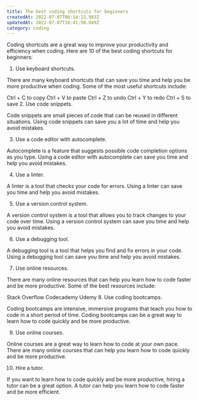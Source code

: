 ```yaml
---
title: The best coding shortcuts for beginners
createdAt: 2022-07-07T06:14:13.983Z
updatedAt: 2022-07-07T16:41:50.049Z
category: coding
---
```


Coding shortcuts are a great way to improve your productivity and efficiency when coding. Here are 10 of the best coding shortcuts for beginners:

1. Use keyboard shortcuts.

There are many keyboard shortcuts that can save you time and help you be more productive when coding. Some of the most useful shortcuts include:

Ctrl + C to copy
Ctrl + V to paste
Ctrl + Z to undo
Ctrl + Y to redo
Ctrl + S to save
2. Use code snippets.

Code snippets are small pieces of code that can be reused in different situations. Using code snippets can save you a lot of time and help you avoid mistakes.

3. Use a code editor with autocomplete.

Autocomplete is a feature that suggests possible code completion options as you type. Using a code editor with autocomplete can save you time and help you avoid mistakes.

4. Use a linter.

A linter is a tool that checks your code for errors. Using a linter can save you time and help you avoid mistakes.

5. Use a version control system.

A version control system is a tool that allows you to track changes to your code over time. Using a version control system can save you time and help you avoid mistakes.

6. Use a debugging tool.

A debugging tool is a tool that helps you find and fix errors in your code. Using a debugging tool can save you time and help you avoid mistakes.

7. Use online resources.

There are many online resources that can help you learn how to code faster and be more productive. Some of the best resources include:

Stack Overflow
Codecademy
Udemy
8. Use coding bootcamps.

Coding bootcamps are intensive, immersive programs that teach you how to code in a short period of time. Coding bootcamps can be a great way to learn how to code quickly and be more productive.

9. Use online courses.

Online courses are a great way to learn how to code at your own pace. There are many online courses that can help you learn how to code quickly and be more productive.

10. Hire a tutor.

If you want to learn how to code quickly and be more productive, hiring a tutor can be a great option. A tutor can help you learn how to code faster and be more efficient.
